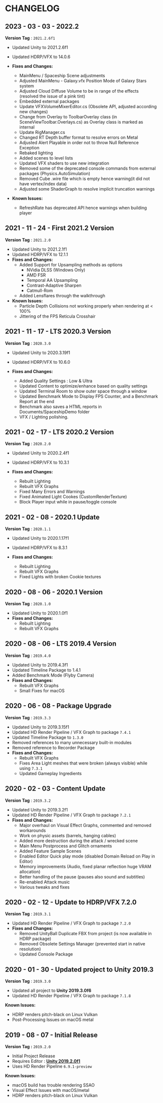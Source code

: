 # CHANGELOG

## 2023 - 03 - 03 - 2022.2

**Version Tag** : `2021.2.6f1`

* Updated Unity to 2021.2.6f1
* Updated HDRP/VFX to 14.0.6
* **Fixes and Changes:**
  * MainMenu / Spaceship Scene adjustments
  * Adjusted MainMenu - Galaxy.vfx Position Mode of Galaxy Stars system
  * Adjusted Cloud Diffuse Volume to be in range of the effects (resolved the issue of a pink tint)
  * Embedded external packages
  * Update VFXVolumeMixerEditor.cs (Obsolete API, adjusted according new changes)
  * Change from Overlay to ToolbarOverlay class (in SceneViewToolbar.Overlays.cs) as Overlay class is marked as internal
  * Update RigManager.cs
  * Changed RT Depth buffer format to resolve errors on Metal
  * Adjusted Alert Playable in order not to throw Null Reference Exception
  * Rebaked lighting
  * Added scenes to level lists
  * Updated VFX shaders to use new integration
  * Removed some of the deprecated console commands from external packages (Physics.AutoSimulation)
  * Removed Cube .wire file which is empty hence warning(it did not have vertex/index data)
  * Adjusted some ShaderGraph to resolve implicit truncation warnings

* **Known Issues:**
  * RefreshRate has deprecated API hence warnings when building player

## 2021 - 11 - 24 - First 2021.2 Version

**Version Tag** : `2021.2.0`

* Updated Unity to 2021.2.1f1
* Updated HDRP/VFX to 12.1.1
* **Fixes and Changes:**
  * Added Support for Upsampling methods as options
    * NVidia DLSS (Windows Only)
    * AMD FSR
    * Temporal AA Upsampling
    * Contrast-Adaptive Sharpen
    * Catmull-Rom
  * Added Lensflares through the walkthrough
* **Known Issues:**
  * Particle Depth Collisions not working properly when rendering at < 100%
  * Jittering of the FPS Reticula Crosshair

## 2021 - 11 - 17 - LTS 2020.3 Version

**Version Tag** : `2020.3.0`

* Updated Unity to 2020.3.19f1
* Updated HDRP/VFX to 10.6.0

* **Fixes and Changes:**
  * Added Quality Settings : Low & Ultra
  * Updated Content to optimize/enhance based on quality settings
  * Updated Terminal Room to show outer space through a window
  * Updated Benchmark Mode to Display FPS Counter, and a Benchmark Report at the end
  * Benchmark also saves a HTML reports in Documents/SpaceshipDemo folder
  * VFX / Lighting polishing.

## 2021 - 02 - 17 - LTS 2020.2 Version

**Version Tag** : `2020.2.0`

* Updated Unity to 2020.2.4f1
* Updated HDRP/VFX to 10.3.1

* **Fixes and Changes:**
  * Rebuilt Lighting
  * Rebuilt VFX Graphs
  * Fixed Many Errors and Warnings
  * Fixed Animated Light Cookes (CustomRenderTexture)
  * Block Player input while in pause/toggle console

## 2021 - 02 - 08 - 2020.1 Update

**Version Tag** : `2020.1.1`

* Updated Unity to 2020.1.17f1
* Updated HDRP/VFX to 8.3.1

* **Fixes and Changes:**
  * Rebuilt Lighting
  * Rebuilt VFX Graphs
  * Fixed Lights with broken Cookie textures

## 2020 - 08 - 06 - 2020.1 Version

**Version Tag** : `2020.1.0`

* Updated Unity to 2020.1.0f1
* **Fixes and Changes:**
  * Rebuilt Lighting
  * Rebuilt VFX Graphs

## 2020 - 08 - 06 - LTS 2019.4 Version

**Version Tag** : `2019.4.0`

* Updated Unity to 2019.4.3f1
* Updated Timeline Package to 1.4.1
* Added Benchmark Mode (Flyby Camera)
* **Fixes and Changes:**
  * Rebuilt VFX Graphs
  * Small Fixes for macOS

## 2020 - 06 - 08 - Package Upgrade

**Version Tag** : `2019.3.3`

* Updated Unity to 2019.3.15f1
* Updated HD Render Pipeline / VFX Graph to package `7.4.1`
* Updated Timeline Package to `1.3.0`
* Removed references to many unnecessary built-in modules
* Removed reference to Recorder Package
* **Fixes and Changes:**
  * Rebuilt VFX Graphs
  * Fixes Area Light meshes that were broken (always visible) while using `7.3.1`
  * Updated Gameplay Ingredients

## 2020 - 02 - 03 - Content Update

**Version Tag** : `2019.3.2`

* Updated Unity to 2019.3.2f1
* Updated HD Render Pipeline / VFX Graph to package `7.2.1`
* **Fixes and Changes:**
  * Major overhaul on Visual Effect Graphs, commented and removed workarounds
  * Work on physic assets (barrels, hanging cables)
  * Added more destruction during the attack / wrecked scene
  * Main Menu Postprocess and Glitch ornaments
  * Added Feature Sample Scenes
  * Enabled Editor Quick play mode (disabled Domain Reload on Play in Editor)
  * Memory improvements (Audio, fixed planar reflection huge VRAM allocation)
  * Better handling of the pause (pauses also sound and subtitles)
  * Re-enabled Attack music
  * Various tweaks and fixes

## 2020 - 02 - 12 - Update to HDRP/VFX 7.2.0

**Version Tag** : `2019.3.1`

* Updated HD Render Pipeline / VFX Graph to package `7.2.0`
* **Fixes and Changes:**
  * Removed UnityBall Duplicate FBX from project (is now available in HDRP package)
  * Removed Obsolete Settings Manager (prevented start in native resolution)
  * Updated Console Package

## 2020 - 01 - 30 - Updated project to Unity 2019.3

**Version Tag** : `2019.3.0`

* Updated all project to **Unity 2019.3.0f6**
* Updated HD Render Pipeline / VFX Graph to package `7.1.8`

**Known Issues:**

* HDRP renders pitch-black on Linux Vulkan
* Post-Processing Issues on macOS metal

## 2019 - 08 - 07 - Initial Release

**Version Tag :** `2019.2.0`

* Initial Project Release
* Requires Editor : **[Unity 2019.2.0f1](https://public-cdn.cloud.unity3d.com/hub/prod/UnityHubSetup.exe)**
* Uses HD Render Pipeline `6.9.1-preview`

**Known Issues:**

* macOS build has trouble rendering SSAO
* Visual Effect Issues with macOS/metal
* HDRP renders pitch-black on Linux Vulkan

